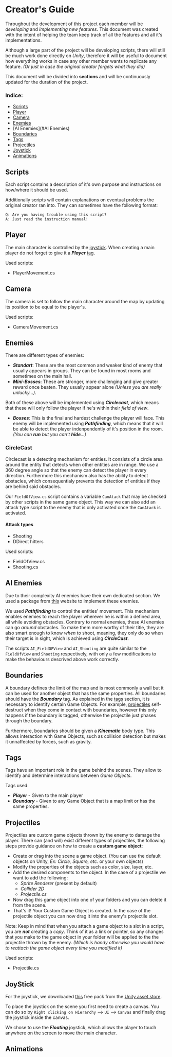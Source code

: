 # Creator's  Guide

Throughout the development of this project each member will be *developing* and *implementing new features*. This document was created with the intent of helping
the team keep track of all the features and all it's implementations.

Although a large part of the project will be developing scripts, there will still be much work done directly on _Unity_, therefore it will be useful to document
how everything works in case any other member wants to replicate any feature. _(Or just in case the original creator forgets what they did)_

This document will be divided into **sections** and will be continuously updated for the duration of the project.

### Indice:

* [Scripts](#Scripts)
* [Player](#Player)
* [Camera](#Camera)
* [Enemies](#Enemies)
* [AI Enemies](#AI Enemies)
* [Boundaries](#Boundaries)
* [Tags](#Tags)
* [Projectiles](#Projectiles)
* [Joystick](#Joystick)
* [Animations](#Animations)

## Scripts
  
  Each script contains a description of it's own purpose and instructions on how/where it should be used.
  
  Additionally scripts will contain explanations on eventual problems the original creator ran into. They can sometimes have the following format:
  
    Q: Are you having trouble using this script?
    A: Just read the instruction manual!
  
## Player

  The main character is controlled by the [joystick](#Joystick). When creating a main player do not forget to give it a **_Player_** [tag](#Tags).

  Used scripts:
  
  * PlayerMovement.cs
  
## Camera
  
  The camera is set to follow the main character around the map by updating its position to be equal to the player's.
  
  Used scripts:
  
  * CameraMovement.cs
  
## Enemies

  There are different types of enemies:
  
  - ***Standart***: These are the most common and weaker kind of enemy that usually appears in groups. They can be found in most rooms and sometimes on the main hall.
  - ***Mini-Bosses***: These are stronger, more challenging and give greater reward once beaten. They usually appear alone _(Unless you are really unlucky...)_.
 
 Both of these above will be implemented using ***Circlecast***, which means that these will only follow the player if he's within their _field of view_.
  - ***Bosses***: This is the final and hardest challenge the player will face. This enemy will be implemented using ***Pathfinding***, which means that it will be
 able to detect the player indenpendently of it's position in the room. _(You can **run** but you can't **hide**...)_ 
 
 ### CircleCast
 
 Circlecast is a detecting mechanism for entities. It consists of a circle area around the entity that detects when other entities are in range. We use a 360 degree
 angle so that the enemy can detect the player in every direction.
 Furthermore this mechanism also has the ability to detect obstacles, which consequentialy prevents the detection of entities if they are behind said obstacles.
 
 Our `FieldOfView.cs` script contains a variable `CanAtack` that may be checked by other scripts in the same game object. This way we can also add an attack type
 script to the enemy that is only activated once the `CanAtack` is activated.
 
   #### Attack types
   
   * Shooting
   * DDirect hitters


  Used scripts:
  
  * FieldOfView.cs
  * Shooting.cs

## AI Enemies

  Due to their complexity AI enemies have their own dedicated section. We used a package from [this](https://arongranberg.com/astar/) website to implement these
  enemies.
  
  We used ***Pathfinding*** to control the entities' movement. This mechanism enables enemies to reach the player wherever he is within a defined area, all while 
  avoiding obstacles. Contrary to normal enemies, these AI enemies can go _around_ obstacles. To make them more worthy of their title,
  they are also smart enough to know _when_ to shoot, meaning, they only do so when their target is in sight, which is achieved using ***CircleCast***.
  
  The scripts `AI_FieldOFView` and `AI_Shooting` are quite similar to the `FieldOfView` and `Shooting` respectively, with only a few modifications to make the 
  behaviours descrived above work correctly.
  
## Boundaries

  A boundary defines the limit of the map and is most commonly a wall but it can be used for another object that has the same properties. All boundaries should have
  the ***Boundary*** tag. As explained in the [tags](#Tags) section, it is necessary to identify 
  certain Game Objects. For example, [projectiles](#Projectiles) self-destruct when they come in contact with boundaries, however this only happens if the boundary
  is tagged, otherwise the projectile just phases through the boundary.
  
  Furthermore, boundaries should be given a ***Kinematic*** body type. This allows interaction with Game Objects, such as collision detection but makes it unnaffected
  by forces, such as gravity.
  
## Tags

  Tags have an important role in the game behind the scenes. They allow to identify and determine interactions between _Game Objects_.
  
  Tags used:
  
  * ***Player*** - Given to the main player
  * ***Boundary*** - Given to any Game Object that is a map limit or has the same properties.
  
## Projectiles

  Projectiles are custom game objects thrown by the enemy to damage the player. There can (and will) exist different types of projectiles, the following steps 
  provide guidance on how to create a **custom game object**:
  
  - Create or drag into the scene a game object. (You can use the default objects on Unity, _Ex: Circle, Square, etc._ or your own objects)
  - Modify the properties of the objects such as color, size, layer, etc.
  - Add the desired components to the object. In the case of a projectile we want to add the following:
      * _Sprite Renderer_ (present by default)
      * _Collider 2D_
      * _Projectile.cs_
  - Now drag this game object into one of your folders and you can delete it from the scene.
  - That's it! Your Custom Game Object is created. In the case of the projectile object you can now drag it into the enemy's projectile slot.
  
  Note: Keep in mind that when you attach a game object to a slot in a script, you are ***not*** creating a _copy_. Think of it as a link or pointer, 
  so any changes that you make to the game object in your folder will be applied to the the projectile thrown by the enemy. _(Which is handy otherwise you 
  would have to reattach the game object every time you modified it)_

  Used scripts:
  
   * Projectile.cs
  
## JoyStick

  For the joystick, we downloaded [this](https://assetstore.unity.com/packages/tools/input-management/joystick-pack-107631) free pack
  from the [Unity asset store](https://assetstore.unity.com/).
  
  To place the joystick on the scene you first need to create a canvas. You can do so by `Right clicking on Hierarchy` --> `UI` --> `Canvas` and finally drag the 
  joystick inside the canvas.
  
  We chose to use the ***Floating*** joystick, which allows the player to touch anywhere on the screen to move the main character.
  
## Animations
